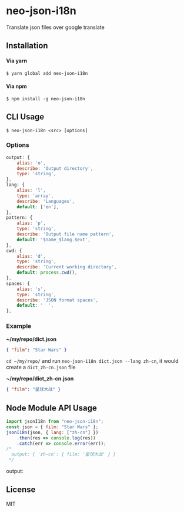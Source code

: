 # neo-json-i18n

Translate json files over google translate

## Installation

#### Via yarn

```shell
$ yarn global add neo-json-i18n
```

#### Via npm

```shell
$ npm install -g neo-json-i18n
```

## CLI Usage

```shell
$ neo-json-i18n <src> [options]
```

### Options

```js
output: {
    alias: 'o',
    describe: 'Output directory',
    type: 'string',
},
lang: {
    alias: 'l',
    type: 'array',
    describe: 'Languages',
    default: ['en'],
},
pattern: {
    alias: 'p',
    type: 'string',
    describe: 'Output file name pattern',
    default: '$name_$lang.$ext',
},
cwd: {
    alias: 'd',
    type: 'string',
    describe: 'Current working directory',
    default: process.cwd(),
},
spaces: {
    alias: 's',
    type: 'string',
    describe: 'JSON format spaces',
    default: '  ',
},
```

### Example

**~/my/repo/dict.json**

```json
{ "film": "Star Wars" }
```

`cd ~/my/repo/` and run `neo-json-i18n dict.json --lang zh-cn`, it would create
a `dict_zh-cn.json` file

**~/my/repo/dict_zh-cn.json**

```json
{ "film": "星球大战" }
```

## Node Module API Usage

```js
import jsonI18n from "neo-json-i18n";
const json = { film: "Star Wars" };
jsonI18n(json, { lang: ["zh-cn"] })
    .then(res => console.log(res))
    .catch(err => console.error(err));
/*
  output: { 'zh-cn': { film: '星球大战' } }
 */
```

output:

## License

MIT
